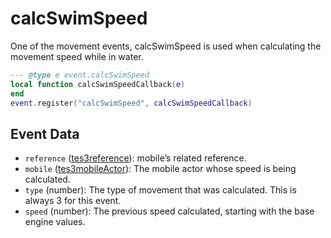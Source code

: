 # calcSwimSpeed

One of the movement events, calcSwimSpeed is used when calculating the movement speed while in water.

```lua
--- @type e event.calcSwimSpeed
local function calcSwimSpeedCallback(e)
end
event.register("calcSwimSpeed", calcSwimSpeedCallback)
```

## Event Data

* `reference` ([tes3reference](../../types/tes3reference)): mobile’s related reference.
* `mobile` ([tes3mobileActor](../../types/tes3mobileActor)): The mobile actor whose speed is being calculated.
* `type` (number): The type of movement that was calculated. This is always 3 for this event.
* `speed` (number): The previous speed calculated, starting with the base engine values.

